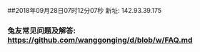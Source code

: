 ##2018年09月28日07时12分07秒 新址: 142.93.39.175
### 兔友常见问题及解答: https://github.com/wanggonging/d/blob/w/FAQ.md
